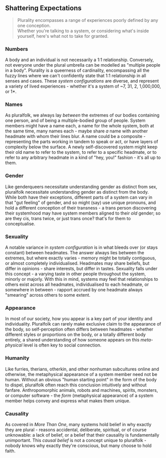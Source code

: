 ## Shattering Expectations
> Plurality encompasses a range of experiences poorly defined by any one conception.<br/>
> Whether you're talking to a system, or considering what's inside yourself, here's what not to take for granted.

### Numbers
A body and an individual is not necessarily a 1:1 relationship. Conversely, not everyone under the plural umbrella can be modelled as "multiple people in a body".
Plurality is a queerness of cardinality, encompassing all the fuzzy lines where we can't confidently state that 1:1 relationship in all senses and cases.
These *system configurations* are diverse, and represent a variety of lived experiences - whether it's a system of ~7, 31, 2, 1,000,000, or 1*.

### Names
As pluralfolk, we always lay *between* the extremes of our bodies containing one person, and of being a multiple-bodied group of people. 
System members might have a name each, a name for the whole system, both at the same time, many names each - maybe share *a* name with another headmate with whom their lines blur. A name could be a composite - representing the parts working in tandem to speak or act, or have layers of complexity below the surface.
A newly self-discovered system might keep their old name to refer to the system, to refer to a specific headmate, or to refer to any arbitrary headmate in a kind of "hey, you!" fashion - it's all up to them. 

### Gender
Like genderqueers necessitate understanding gender as distinct from sex, pluralfolk necessitate understanding gender as distinct from the body. While both have their exceptions, different parts of a system can vary in that "gut feeling" of gender, and so might (say) use unique pronouns, and hold a different conception of their transness - a trans person discovering their systemhood may have system members aligned to their _old_ gender; so are they cis, trans twice, or just trans once? that's for them to conceptualise.

### Sexuality
A notable variance in _system configuration_ is in what bleeds over (or stays constant) between headmates.
The answer always lies between the extremes, but where exactly varies - memory might be totally contiguous, or almost completely individualised. Headmates may share beliefs, but differ in opinions - share interests, but differ in tastes.
Sexuality falls under this concept - a varying taste in other people throughout the system, minorly or majorly. 
With this in mind, systems may feel that relationships to others exist across all headmates, individualised to each headmate, or somewhere in between - rapport accrued by one headmate always "smearing" across others to some extent. 

### Appearance
In most of our society, how you appear is a key part of your identity and individuality. Pluralfolk can rarely make exclusive claim to the appearance of the body, so self-perception often differs between headmates - whether different styles or proportions on the body, or a totally different body entirely, a shared understanding of how someone appears on this _meta-physical_ level is often key to social connection. 

### Humanity
Like furries, therians, otherkin, and other nonhuman subcultures online and otherwise, the metaphysical appearance of a system member need not be human. Without an obvious "human starting point" in the form of the body to dispel, pluralfolk often reach this conclusion intuitively and without fanfare. Anthropomorphic animals, robots and machines, spirits, monsters, or computer software - the _form_ (metaphysical appearance) of a system member helps convey and express what makes them unique. 

### Causality
As covered in _More Than One_, many systems hold belief in why exactly they are plural - reasons accidental, deliberate, spiritual, or of course unknowable: a lack of belief, or a belief that their causality is fundamentally unimportant. 
This _causal belief_ is not a concept unique to pluralfolk - nobody knows why exactly they're conscious, but many choose to hold faith.
